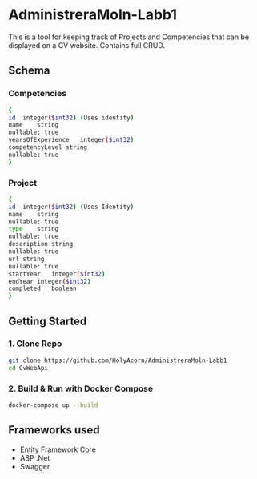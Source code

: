 # AdministreraMoln-Labb1

This is a tool for keeping track of Projects and Competencies that can be displayed on a CV website. Contains full CRUD.

## Schema

### Competencies

```bash
{
id	integer($int32) (Uses identity)
name	string
nullable: true
yearsOfExperience	integer($int32)
competencyLevel	string
nullable: true
}

```

### Project

```bash
{
id	integer($int32) (Uses Identity)
name	string
nullable: true
type	string
nullable: true
description	string
nullable: true
url	string
nullable: true
startYear	integer($int32)
endYear	integer($int32)
completed	boolean
}
```

## Getting Started

### 1. Clone Repo

```bash
git clone https://github.com/HolyAcorn/AdministreraMoln-Labb1
cd CvWebApi
```

### 2. Build & Run with Docker Compose

```bash
docker-compose up --build
```


## Frameworks used

- Entity Framework Core
- ASP .Net
- Swagger
